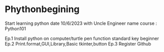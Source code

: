 # Phythonbegining
Start learning python date 10/6/2023 with Uncle Engineer name course : Python101


Ep.1 Install python on computer/turtle pen function standard key beginner
Ep.2 Print.format,GUI,Library,Basic tkinter,button
Ep.3 Register Github

